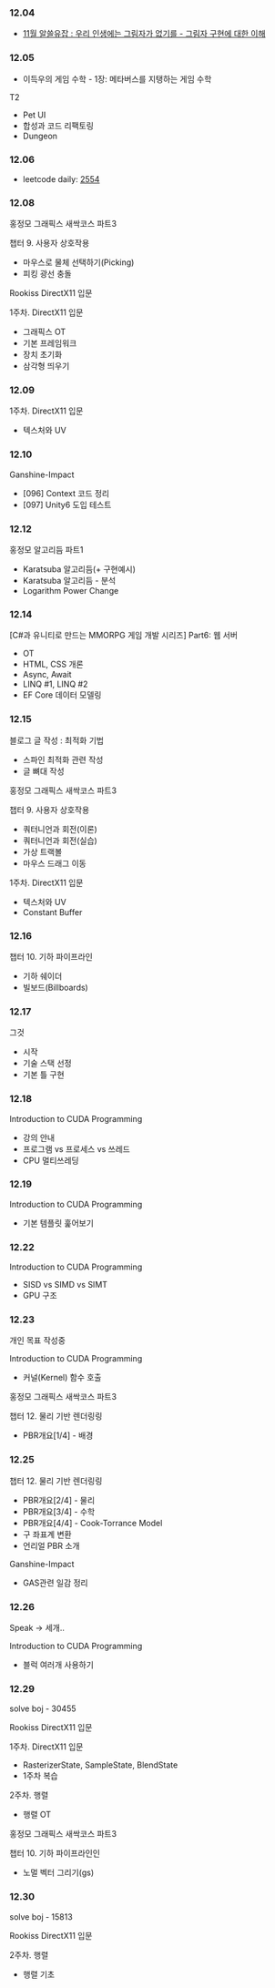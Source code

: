 ### 12.04

- [11월 알쓸유잡 : 우리 인생에는 그림자가 없기를 - 그림자 구현에 대한 이해](https://www.youtube.com/live/DilZYSNNX6s?si=NUUCipSdXQ6XjUeB)

### 12.05

- 이득우의 게임 수학 - 1장: 메타버스를 지탱하는 게임 수학

T2
- Pet UI
- 합성과 코드 리팩토링
- Dungeon

### 12.06

- leetcode daily: [2554](https://leetcode.com/problems/maximum-number-of-integers-to-choose-from-a-range-i/)

### 12.08

홍정모 그래픽스 새싹코스 파트3

챕터 9. 사용자 상호작용

- 마우스로 물체 선택하기(Picking)
- 피킹 광선 충돌

Rookiss DirectX11 입문

1주차. DirectX11 입문

- 그래픽스 OT
- 기본 프레임워크
- 장치 초기화
- 삼각형 띄우기

### 12.09

1주차. DirectX11 입문

- 텍스처와 UV

### 12.10

Ganshine-Impact

- [096] Context 코드 정리
- [097] Unity6 도입 테스트

### 12.12

홍정모 알고리듬 파트1

- Karatsuba 알고리듬(+ 구현예시)
- Karatsuba 알고리듬 - 분석
- Logarithm Power Change

### 12.14

[C#과 유니티로 만드는 MMORPG 게임 개발 시리즈] Part6: 웹 서버

- OT
- HTML, CSS 개론
- Async, Await
- LINQ #1, LINQ #2
- EF Core 데이터 모델링

### 12.15

블로그 글 작성 : 최적화 기법

- 스파인 최적화 관련 작성
- 글 뼈대 작성

홍정모 그래픽스 새싹코스 파트3

챕터 9. 사용자 상호작용

- 쿼터니언과 회전(이론)
- 쿼터니언과 회전(실습)
- 가상 트랙볼
- 마우스 드래그 이동

1주차. DirectX11 입문

- 텍스처와 UV
- Constant Buffer

### 12.16

챕터 10. 기하 파이프라인

- 기하 쉐이더
- 빌보드(Billboards)

### 12.17

그것

- 시작
- 기술 스택 선정
- 기본 틀 구현

### 12.18

Introduction to CUDA Programming

- 강의 안내
- 프로그램 vs 프로세스 vs 쓰레드
- CPU 멀티쓰레딩


### 12.19

Introduction to CUDA Programming

- 기본 템플릿 훑어보기


### 12.22

Introduction to CUDA Programming

- SISD vs SIMD vs SIMT
- GPU 구조

### 12.23

개인 목표 작성중

Introduction to CUDA Programming

- 커널(Kernel) 함수 호출


홍정모 그래픽스 새싹코스 파트3

챕터 12. 물리 기반 렌더링링

- PBR개요[1/4] - 배경

### 12.25

챕터 12. 물리 기반 렌더링링

- PBR개요[2/4] - 물리
- PBR개요[3/4] - 수학
- PBR개요[4/4] - Cook-Torrance Model
- 구 좌표계 변환
- 언리얼 PBR 소개

Ganshine-Impact

- GAS관련 일감 정리

### 12.26

Speak -> 세개..

Introduction to CUDA Programming

- 블럭 여러개 사용하기

### 12.29

solve boj - 30455

Rookiss DirectX11 입문

1주차. DirectX11 입문

- RasterizerState, SampleState, BlendState
- 1주차 복습

2주차. 행렬

- 행렬 OT

홍정모 그래픽스 새싹코스 파트3

챕터 10. 기하 파이프라인인

- 노멀 벡터 그리기(gs)

### 12.30

solve boj - 15813

Rookiss DirectX11 입문

2주차. 행렬

- 행렬 기초